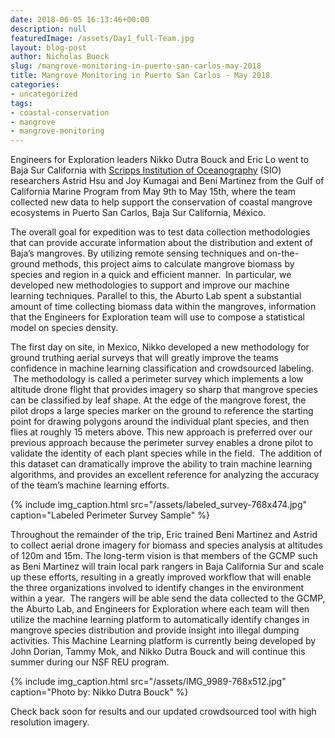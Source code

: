```yaml
---
date: 2018-06-05 16:13:46+00:00
description: null
featuredImage: /assets/Day1_full-Team.jpg
layout: blog-post
author: Nicholas Buock
slug: /mangrove-monitoring-in-puerto-san-carlos-may-2018
title: Mangrove Monitoring in Puerto San Carlos - May 2018
categories:
- uncategorized
tags:
- coastal-conservation
- mangrove
- mangrove-monitoring
---
```


Engineers for Exploration leaders Nikko Dutra Bouck and Eric Lo went to Baja Sur California with [Scripps Institution of Oceanography](https://scripps.ucsd.edu/) (SIO) researchers Astrid Hsu and Joy Kumagai and Beni Martinez from the Gulf of California Marine Program from May 9th to May 15th, where the team collected new data to help support the conservation of coastal mangrove ecosystems in Puerto San Carlos, Baja Sur California, México.  

The overall goal for expedition was to test data collection methodologies that can provide accurate information about the distribution and extent of Baja’s mangroves. By utilizing remote sensing techniques and on-the-ground methods, this project aims to calculate mangrove biomass by species and region in a quick and efficient manner.  In particular, we developed new methodologies to support and improve our machine learning techniques. Parallel to this, the Aburto Lab spent a substantial amount of time collecting biomass data within the mangroves, information that the Engineers for Exploration team will use to compose a statistical model on species density. 

<!-- [previous approach](http://gulfprogram.ucsd.edu/general/mangroves-from-above-and-below/) http://gulfprogram.ucsd.edu/general/mangroves-from-above-and-below/ -->
The first day on site, in Mexico, Nikko developed a new methodology for ground truthing aerial surveys that will greatly improve the teams confidence in machine learning classification and crowdsourced labeling.  The methodology is called a perimeter survey which implements a low altitude drone flight that provides imagery so sharp that mangrove species can be classified by leaf shape. At the edge of the mangrove forest, the pilot drops a large species marker on the ground to reference the starting point for drawing polygons around the individual plant species, and then flies at roughly 15 meters above. This new approach is preferred over our previous approach because the perimeter survey enables a drone pilot to validate the identity of each plant species while in the field.  The addition of this dataset can dramatically improve the ability to train machine learning algorithms, and provides an excellent reference for analyzing the accuracy of the team’s machine learning efforts.

{% include 
    img_caption.html
    src="/assets/labeled_survey-768x474.jpg"
    caption="Labeled Perimeter Survey Sample"
%}


Throughout the remainder of the trip, Eric trained Beni Martinez and Astrid to collect aerial drone imagery for biomass and species analysis at altitudes of 120m and 15m. The long-term vision is that members of the GCMP such as Beni Martinez will train local park rangers in Baja California Sur and scale up these efforts, resulting in a greatly improved workflow that will enable the three organizations involved to identify changes in the environment within a year.  The rangers will be able send the data collected to the GCMP, the Aburto Lab, and Engineers for Exploration where each team will then utilize the machine learning platform to automatically identify changes in mangrove species distribution and provide insight into illegal dumping activities. This Machine Learning platform is currently being developed by John Dorian, Tammy Mok, and Nikko Dutra Bouck and will continue this summer during our NSF REU program.

{% include 
    img_caption.html
    src="/assets/IMG_9989-768x512.jpg"
    caption="Photo by: Nikko Dutra Bouck"
%}


Check back soon for results and our updated crowdsourced tool with high resolution imagery.

 

<!-- Beta release:

[Http://www.thirdplanetpark.org/mangroves](http://www.thirdplanetpark.org/mangroves)

[Http://science.TrashRoute.org](http://science.trashroute.org) -->
